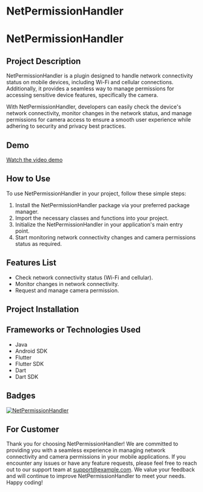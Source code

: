 # NetPermissionHandler
# NetPermissionHandler

## Project Description

NetPermissionHandler is a plugin designed to handle network connectivity status on mobile devices, including Wi-Fi and cellular connections. Additionally, it provides a seamless way to manage permissions for accessing sensitive device features, specifically the camera.

With NetPermissionHandler, developers can easily check the device's network connectivity, monitor changes in the network status, and manage permissions for camera access to ensure a smooth user experience while adhering to security and privacy best practices.

## Demo


[Watch the video demo](https://drive.google.com/file/d/1Wc6xGRr0YdGBirkdgY9lJ7E8TrYD0Rhq/view?usp=drive_link)

## How to Use

To use NetPermissionHandler in your project, follow these simple steps:

1. Install the NetPermissionHandler package via your preferred package manager.
2. Import the necessary classes and functions into your project.
3. Initialize the NetPermissionHandler in your application's main entry point.
4. Start monitoring network connectivity changes and camera permissions status as required.




## Features List

- Check network connectivity status (Wi-Fi and cellular).
- Monitor changes in network connectivity.
- Request and manage camera permission.

## Project Installation


## Frameworks or Technologies Used

- Java
- Android SDK
- Flutter
- Flutter SDK
- Dart
- Dart SDK

## Badges

[![NetPermissionHandler](https://img.shields.io/badge/NetPermissionHandler-v1.0-blue)](https://www.example.com/netpermissionhandler)

## For Customer

Thank you for choosing NetPermissionHandler! We are committed to providing you with a seamless experience in managing network connectivity and camera permissions in your mobile applications. If you encounter any issues or have any feature requests, please feel free to reach out to our support team at support@example.com. We value your feedback and will continue to improve NetPermissionHandler to meet your needs. Happy coding!